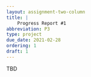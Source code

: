 ```yaml
---
layout: assignment-two-column
title: |
    Progress Report #1
abbreviation: P3
type: project
due_date: 2021-02-28
ordering: 1 
draft: 1
---
```


TBD